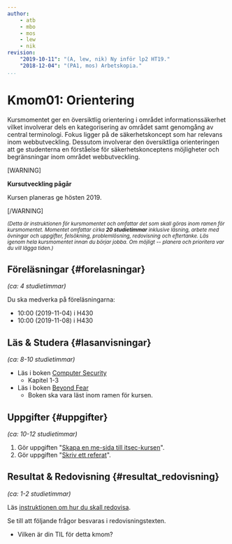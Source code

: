 ```yaml
---
author:
    - atb
    - mbo
    - mos
    - lew
    - nik
revision:
    "2019-10-11": "(A, lew, nik) Ny inför lp2 HT19."
    "2018-12-04": "(PA1, mos) Arbetskopia."
...
```

Kmom01: Orientering
==================================

Kursmomentet ger en översiktlig orientering i området informationssäkerhet vilket involverar dels en kategorisering av området samt genomgång av central terminologi. Fokus ligger på de säkerhetskoncept som har relevans inom webbutveckling. Dessutom involverar den översiktliga orienteringen att ge studenterna en förståelse för säkerhetskonceptens möjligheter och begränsningar inom området webbutveckling.

[WARNING]

**Kursutveckling pågår**

Kursen planeras ge hösten 2019.

[/WARNING]



<!--more-->

<small><i>(Detta är instruktionen för kursmomentet och omfattar det som skall göras inom ramen för kursmomentet. Momentet omfattar cirka **20 studietimmar** inklusive läsning, arbete med övningar och uppgifter, felsökning, problemlösning, redovisning och eftertanke. Läs igenom hela kursmomentet innan du börjar jobba. Om möjligt -- planera och prioritera var du vill lägga tiden.)</i></small>

<!--

Labbmiljön  {#labbmiljo}
---------------------------------

*(ca: 2-4 studietimmar)*

Installera Docker! -->



Föreläsningar  {#forelasningar}
---------------------------------

*(ca: 4 studietimmar)*

Du ska medverka på föreläsningarna:

* 10:00 (2019-11-04) i H430
* 10:00 (2019-11-08) i H430


Läs &amp; Studera  {#lasanvisningar}
---------------------------------

*(ca: 8-10 studietimmar)*

* Läs i boken [Computer Security](/kunskap/boken-computer-security)
    * Kapitel 1-3
* Läs i boken [Beyond Fear](/kunskap/boken-beyond-fear)
    * Boken ska vara läst inom ramen för kursen.



<!-- Övningar & Uppgifter  {#ovningar_uppgifter}
-------------------------------------------

*(ca: 8-10 studietimmar)*



### Övningar {#ovningar}

Det finns inga övningar till det här kursmomentet.
 -->


Uppgifter {#uppgifter}
-------------------------------------------

*(ca: 10-12 studietimmar)*

1. Gör uppgiften "[Skapa en me-sida till itsec-kursen](uppgift/skapa-en-me-sida-till-itsec-kursen)".
1. Gör uppgiften "[Skriv ett referat](uppgift/skriv-ett-referat)".



Resultat & Redovisning  {#resultat_redovisning}
-----------------------------------------------

*(ca: 1-2 studietimmar)*

Läs [instruktionen om hur du skall redovisa](./../redovisa).

Se till att följande frågor besvaras i redovisningstexten.

* Vilken är din TIL för detta kmom?
